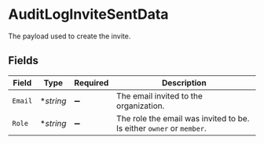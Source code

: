 # AuditLogInviteSentData

The payload used to create the invite.


## Fields

| Field                                                                | Type                                                                 | Required                                                             | Description                                                          |
| -------------------------------------------------------------------- | -------------------------------------------------------------------- | -------------------------------------------------------------------- | -------------------------------------------------------------------- |
| `Email`                                                              | **string*                                                            | :heavy_minus_sign:                                                   | The email invited to the organization.                               |
| `Role`                                                               | **string*                                                            | :heavy_minus_sign:                                                   | The role the email was invited to be. Is either `owner` or `member`. |